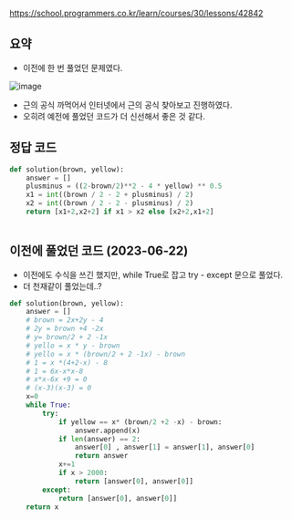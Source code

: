 <https://school.programmers.co.kr/learn/courses/30/lessons/42842>

## 요약

- 이전에 한 번 풀었던 문제였다.

![image](https://github.com/user-attachments/assets/3175b500-7b52-4c11-85e2-9b6a8205d1cb)

- 근의 공식 까먹어서 인터넷에서 근의 공식 찾아보고 진행하였다.
- 오히려 예전에 풀었던 코드가 더 신선해서 좋은 것 같다.

## 정답 코드

```py
def solution(brown, yellow):
    answer = []
    plusminus = ((2-brown/2)**2 - 4 * yellow) ** 0.5
    x1 = int((brown / 2 - 2 + plusminus) / 2)
    x2 = int((brown / 2 - 2 - plusminus) / 2)
    return [x1+2,x2+2] if x1 > x2 else [x2+2,x1+2]
    
```

## 이전에 풀었던 코드 (2023-06-22)

- 이전에도 수식을 쓰긴 했지만, while True로 잡고 try - except 문으로 풀었다.
- 더 천재같이 풀었는데..?

```py
def solution(brown, yellow):
    answer = []
    # brown = 2x+2y - 4 
    # 2y = brown +4 -2x
    # y= brown/2 + 2 -1x
    # yello = x * y - brown
    # yello = x * (brown/2 + 2 -1x) - brown
    # 1 = x *(4+2-x) - 8
    # 1 = 6x-x*x-8
    # x*x-6x +9 = 0
    # (x-3)(x-3) = 0
    x=0
    while True:
        try:
            if yellow == x* (brown/2 +2 -x) - brown:
                answer.append(x)
            if len(answer) == 2:
                answer[0] , answer[1] = answer[1], answer[0]
                return answer
            x+=1
            if x > 2000:
                return [answer[0], answer[0]]
        except:
            return [answer[0], answer[0]]
    return x
```